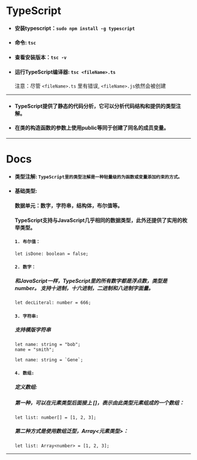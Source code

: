 # TypeScript
- #### 安装typescript：`sudo npm install -g typescript`
- #### 命令: `tsc`
- #### 查看安装版本：`tsc -v`
- #### 运行TypeScript编译器: `tsc <fileName>.ts` 
  注意：尽管 `<fileName>.ts` 里有错误, `<fileName>.js`依然会被创建

---
- #### TypeScript提供了静态的代码分析，它可以分析代码结构和提供的类型注解。
- #### 在类的构造函数的参数上使用public等同于创建了同名的成员变量。
---
# Docs
- #### **类型注解**: `TypeScript里的类型注解是一种轻量级的为函数或变量添加约束的方式。`
- #### **基础类型**:
  #### 数据单元：数字，字符串，结构体，布尔值等。
  #### TypeScript支持与JavaScript几乎相同的数据类型，此外还提供了实用的枚举类型。
  #### `1. 布尔值：`
      let isDone: boolean = false;
  #### `2. 数字：` 
     ##### 和JavaScript一样，TypeScript里的所有数字都是浮点数，类型是 number。 支持十进制，十六进制，二进制和八进制字面量。
      let decLiteral: number = 666;
  #### `3. 字符串:`
    ##### 支持模版字符串
      let name: string = "bob";
      name = "smith";

      let name: string = `Gene`;
  #### `4. 数组:`
    ##### 定义数组: 
    ##### 第一种，可以在元素类型后面接上 []，表示由此类型元素组成的一个数组：

      let list: number[] = [1, 2, 3];

    ##### 第二种方式是使用数组泛型，Array<元素类型>：

      let list: Array<number> = [1, 2, 3];
---